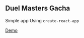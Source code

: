 ## Duel Masters Gacha

Simple app Using `create-react-app`

[Demo](https://secretbase.github.io/dmrolling/)
